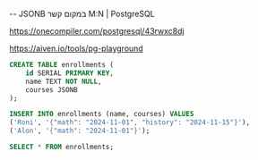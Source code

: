 -- JSONB במקום קשר M:N | PostgreSQL

https://onecompiler.com/postgresql/43rwxc8dj

https://aiven.io/tools/pg-playground

```sql
CREATE TABLE enrollments (
    id SERIAL PRIMARY KEY,
    name TEXT NOT NULL,
    courses JSONB
);

INSERT INTO enrollments (name, courses) VALUES
('Roni', '{"math": "2024-11-01", "history": "2024-11-15"}'),
('Alon', '{"math": "2024-11-01"}');
```

```sql
SELECT * FROM enrollments;
```
